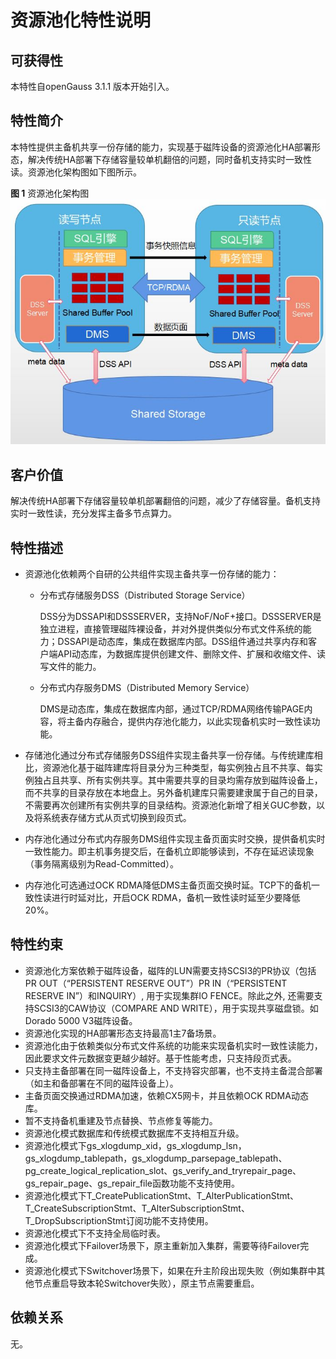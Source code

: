 # 资源池化特性说明

## 可获得性<a name="section15406143204715"></a>

本特性自openGauss 3.1.1 版本开始引入。

## 特性简介<a name="section740615433477"></a>

本特性提供主备机共享一份存储的能力，实现基于磁阵设备的资源池化HA部署形态，解决传统HA部署下存储容量较单机翻倍的问题，同时备机支持实时一致性读。资源池化架构图如下图所示。

**图 1**  资源池化架构图<a name="fig13852124465211"></a>  
![](figures/Resource-pooling-architecture-diagram.jpg "资源池化架构图")

## 客户价值<a name="section13406743164715"></a>

解决传统HA部署下存储容量较单机部署翻倍的问题，减少了存储容量。备机支持实时一致性读，充分发挥主备多节点算力。

## 特性描述<a name="section16406154310471"></a>

-   资源池化依赖两个自研的公共组件实现主备共享一份存储的能力：
    -   分布式存储服务DSS（Distributed Storage Service）

        DSS分为DSSAPI和DSSSERVER，支持NoF/NoF+接口。DSSSERVER是独立进程，直接管理磁阵裸设备，并对外提供类似分布式文件系统的能力；DSSAPI是动态库，集成在数据库内部。DSS组件通过共享内存和客户端API动态库，为数据库提供创建文件、删除文件、扩展和收缩文件、读写文件的能力。

    -   分布式内存服务DMS（Distributed Memory Service）

        DMS是动态库，集成在数据库内部，通过TCP/RDMA网络传输PAGE内容，将主备内存融合，提供内存池化能力，以此实现备机实时一致性读功能。


-   存储池化通过分布式存储服务DSS组件实现主备共享一份存储。与传统建库相比，资源池化基于磁阵建库将目录分为三种类型，每实例独占且不共享、每实例独占且共享、所有实例共享。其中需要共享的目录均需存放到磁阵设备上，而不共享的目录存放在本地盘上。另外备机建库只需要建隶属于自己的目录，不需要再次创建所有实例共享的目录结构。资源池化新增了相关GUC参数，以及将系统表存储方式从页式切换到段页式。
-   内存池化通过分布式内存服务DMS组件实现主备页面实时交换，提供备机实时一致性能力。即主机事务提交后，在备机立即能够读到，不存在延迟读现象（事务隔离级别为Read-Committed）。
-   内存池化可选通过OCK RDMA降低DMS主备页面交换时延。TCP下的备机一致性读进行时延对比，开启OCK RDMA，备机一致性读时延至少要降低20%。

## 特性约束<a name="section06531946143616"></a>

-   资源池化方案依赖于磁阵设备，磁阵的LUN需要支持SCSI3的PR协议（包括PR OUT（“PERSISTENT RESERVE OUT”）PR IN（“PERSISTENT RESERVE IN”）和INQUIRY）, 用于实现集群IO FENCE。除此之外, 还需要支持SCSI3的CAW协议（COMPARE AND WRITE），用于实现共享磁盘锁。如Dorado 5000 V3磁阵设备。
-   资源池化实现的HA部署形态支持最高1主7备场景。
-   资源池化由于依赖类似分布式文件系统的功能来实现备机实时一致性读能力，因此要求文件元数据变更越少越好。基于性能考虑，只支持段页式表。
-   只支持主备部署在同一磁阵设备上，不支持容灾部署，也不支持主备混合部署（如主和备部署在不同的磁阵设备上）。
-   主备页面交换通过RDMA加速，依赖CX5网卡，并且依赖OCK  RDMA动态库。
-   暂不支持备机重建及节点替换、节点修复等能力。
-   资源池化模式数据库和传统模式数据库不支持相互升级。
-   资源池化模式下gs\_xlogdump\_xid，gs\_xlogdump\_lsn，gs\_xlogdump\_tablepath，gs\_xlogdump\_parsepage\_tablepath、pg\_create\_logical\_replication\_slot、gs\_verify\_and\_tryrepair\_page、gs\_repair\_page、gs\_repair\_file函数功能不支持使用。
-   资源池化模式下T\_CreatePublicationStmt、T\_AlterPublicationStmt、T\_CreateSubscriptionStmt、T\_AlterSubscriptionStmt、T\_DropSubscriptionStmt订阅功能不支持使用。
-   资源池化模式下不支持全局临时表。
-   资源池化模式下Failover场景下，原主重新加入集群，需要等待Failover完成。
-   资源池化模式下Switchover场景下，如果在升主阶段出现失败（例如集群中其他节点重启导致本轮Switchover失败），原主节点需要重启。

## 依赖关系<a name="section8406643144716"></a>

无。

